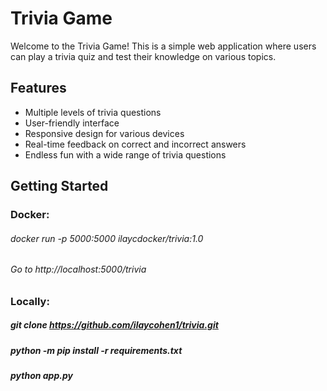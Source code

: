 # Trivia Game

Welcome to the Trivia Game! This is a simple web application where users can play a trivia quiz and test their knowledge on various topics.

## Features

- Multiple levels of trivia questions
- User-friendly interface
- Responsive design for various devices
- Real-time feedback on correct and incorrect answers
- Endless fun with a wide range of trivia questions

## Getting Started

### Docker: 
###### docker run -p 5000:5000 ilaycdocker/trivia:1.0
###### Go to http://localhost:5000/trivia

### Locally:
##### git clone https://github.com/ilaycohen1/trivia.git
##### python -m pip install -r requirements.txt
##### python app.py
